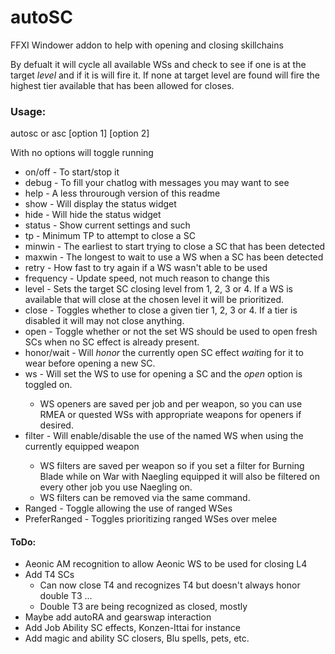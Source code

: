 # autoSC
FFXI Windower addon to help with opening and closing skillchains

By defualt it will cycle all available WSs and check to see if one is at the target *level* and if it is will fire it. If none at target level are found will fire the highest tier available that has been allowed for closes.  

### Usage:
autosc or asc [option 1] [option 2]

With no options will toggle running
* on/off - To start/stop it 
* debug - To fill your chatlog with messages you may want to see
* help - A less throurough version of this readme
* show - Will display the status widget
* hide - Will hide the status widget
* status - Show current settings and such
* tp <number> - Minimum TP to attempt to close a SC
* minwin <number> - The earliest to start trying to close a SC that has been detected
* maxwin <number> - The longest to wait to use a WS when a SC has been detected
* retry <number> - How fast to try again if a WS wasn't able to be used
* frequency <number> - Update speed, not much reason to change this
* level <number> - Sets the target SC closing level from 1, 2, 3 or 4. If a WS is available that will close at the chosen level it will be prioritized.
* close <number> - Toggles whether to close a given tier 1, 2, 3 or 4. If a tier is disabled it will may not close anything.
* open - Toggle whether or not the set WS should be used to open fresh SCs when no SC effect is already present.
* honor/wait - Will *honor* the currently open SC effect *wait*ing for it to wear before opening a new SC.
* ws <ws name> - Will set the WS to use for opening a SC and the _open_ option is toggled on.
  * WS openers are saved per job and per weapon, so you can use RMEA or quested WSs with appropriate weapons for openers if desired.
* filter <ws name> - Will enable/disable the use of the named WS when using the currently equipped weapon
  * WS filters are saved per weapon so if you set a filter for Burning Blade while on War with Naegling equipped it will also be filtered on every other job you use Naegling on.
  * WS filters can be removed via the same command. 
* Ranged - Toggle allowing the use of ranged WSes
* PreferRanged - Toggles prioritizing ranged WSes over melee

#### ToDo:
* Aeonic AM recognition to allow Aeonic WS to be used for closing L4
* Add T4 SCs
  * Can now close T4 and recognizes T4 but doesn't always honor double T3 ...
  * Double T3 are being recognized as closed, mostly
* Maybe add autoRA and gearswap interaction
* Add Job Ability SC effects, Konzen-Ittai for instance
* Add magic and ability SC closers, Blu spells, pets, etc.
